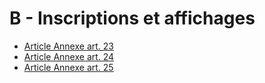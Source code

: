 # B - Inscriptions et affichages

- [Article Annexe art. 23](article-annexe-art-23.md)
- [Article Annexe art. 24](article-annexe-art-24.md)
- [Article Annexe art. 25](article-annexe-art-25.md)
